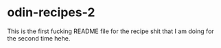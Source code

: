 # odin-recipes-2

This is the first fucking README file for the recipe shit that I am doing for the second time hehe.